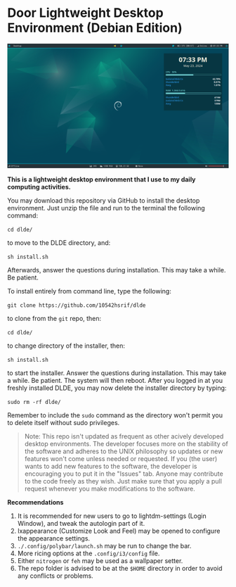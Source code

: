 # Door Lightweight Desktop Environment (Debian Edition)

![screenshot](screenshot.png)

**This is a lightweight desktop environment that I use to my daily computing activities.**

You  may download this repository via GitHub to install the desktop environment. Just unzip the file and run to the terminal the following command:

```cd dlde/```

to move to the DLDE directory, and:

```sh install.sh```

Afterwards, answer the questions during installation. This may take a while. Be patient.

To install entirely from command line, type the following:

```git clone https://github.com/10542hsrif/dlde```

to clone from the `git` repo, then:

```cd dlde/```

to change directory of the installer, then:

```sh install.sh```

to start the installer. Answer the questions during installation. This may take a while. Be patient.
The system will then reboot. After you logged in at you freshly installed DLDE, you may now delete the installer directory by typing:

```sudo rm -rf dlde/```

Remember to include the ```sudo``` command as the directory won't permit you to delete itself without sudo privileges.

>Note: This repo isn't updated as frequent as other acively developed desktop environments. The developer focuses more on the stability of the software and adheres to the UNIX philosophy so updates or new features won't come unless needed or requested. If you (the user) wants to add new features to the software, the developer is encouraging you to put it in the "Issues" tab. Anyone may contribute to the code freely as they wish. Just make sure that you apply a pull request whenever you make modifications to the software.

**Recommendations**

1. It is recommended for new users to go to lightdm-settings (Login Window), and tweak the autologin part of it.
2. lxappearance (Customize Look and Feel) may be opened to configure the appearance settings.
3. `./.config/polybar/launch.sh` may be run to change the bar.
4. More ricing options at the `.config/i3/config` file.
5. Either `nitrogen` or `feh` may be used as a wallpaper setter.
6. The repo folder is advised to be at the `$HOME` directory in order to avoid any conflicts or problems.
